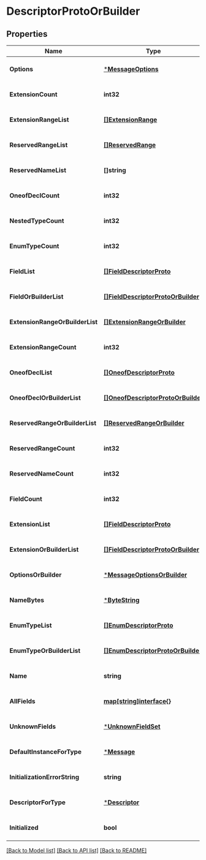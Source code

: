 # DescriptorProtoOrBuilder

## Properties
Name | Type | Description | Notes
------------ | ------------- | ------------- | -------------
**Options** | [***MessageOptions**](MessageOptions.md) |  | [optional] [default to null]
**ExtensionCount** | **int32** |  | [optional] [default to null]
**ExtensionRangeList** | [**[]ExtensionRange**](ExtensionRange.md) |  | [optional] [default to null]
**ReservedRangeList** | [**[]ReservedRange**](ReservedRange.md) |  | [optional] [default to null]
**ReservedNameList** | **[]string** |  | [optional] [default to null]
**OneofDeclCount** | **int32** |  | [optional] [default to null]
**NestedTypeCount** | **int32** |  | [optional] [default to null]
**EnumTypeCount** | **int32** |  | [optional] [default to null]
**FieldList** | [**[]FieldDescriptorProto**](FieldDescriptorProto.md) |  | [optional] [default to null]
**FieldOrBuilderList** | [**[]FieldDescriptorProtoOrBuilder**](FieldDescriptorProtoOrBuilder.md) |  | [optional] [default to null]
**ExtensionRangeOrBuilderList** | [**[]ExtensionRangeOrBuilder**](ExtensionRangeOrBuilder.md) |  | [optional] [default to null]
**ExtensionRangeCount** | **int32** |  | [optional] [default to null]
**OneofDeclList** | [**[]OneofDescriptorProto**](OneofDescriptorProto.md) |  | [optional] [default to null]
**OneofDeclOrBuilderList** | [**[]OneofDescriptorProtoOrBuilder**](OneofDescriptorProtoOrBuilder.md) |  | [optional] [default to null]
**ReservedRangeOrBuilderList** | [**[]ReservedRangeOrBuilder**](ReservedRangeOrBuilder.md) |  | [optional] [default to null]
**ReservedRangeCount** | **int32** |  | [optional] [default to null]
**ReservedNameCount** | **int32** |  | [optional] [default to null]
**FieldCount** | **int32** |  | [optional] [default to null]
**ExtensionList** | [**[]FieldDescriptorProto**](FieldDescriptorProto.md) |  | [optional] [default to null]
**ExtensionOrBuilderList** | [**[]FieldDescriptorProtoOrBuilder**](FieldDescriptorProtoOrBuilder.md) |  | [optional] [default to null]
**OptionsOrBuilder** | [***MessageOptionsOrBuilder**](MessageOptionsOrBuilder.md) |  | [optional] [default to null]
**NameBytes** | [***ByteString**](ByteString.md) |  | [optional] [default to null]
**EnumTypeList** | [**[]EnumDescriptorProto**](EnumDescriptorProto.md) |  | [optional] [default to null]
**EnumTypeOrBuilderList** | [**[]EnumDescriptorProtoOrBuilder**](EnumDescriptorProtoOrBuilder.md) |  | [optional] [default to null]
**Name** | **string** |  | [optional] [default to null]
**AllFields** | [**map[string]interface{}**](interface{}.md) |  | [optional] [default to null]
**UnknownFields** | [***UnknownFieldSet**](UnknownFieldSet.md) |  | [optional] [default to null]
**DefaultInstanceForType** | [***Message**](Message.md) |  | [optional] [default to null]
**InitializationErrorString** | **string** |  | [optional] [default to null]
**DescriptorForType** | [***Descriptor**](Descriptor.md) |  | [optional] [default to null]
**Initialized** | **bool** |  | [optional] [default to null]

[[Back to Model list]](../README.md#documentation-for-models) [[Back to API list]](../README.md#documentation-for-api-endpoints) [[Back to README]](../README.md)

